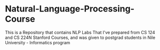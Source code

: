 # Natural-Language-Processing-Course

This is a Repository that contains NLP Labs That I've prepared from CS 124 and CS 224N Stanford Courses, and was given to postgrad students in Nile University - Informatics program
